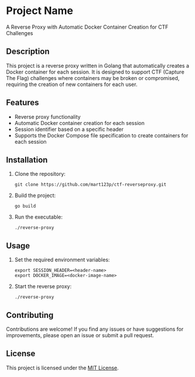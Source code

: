 # Project Name

A Reverse Proxy with Automatic Docker Container Creation for CTF Challenges

## Description

This project is a reverse proxy written in Golang that automatically creates a Docker container for each session. It is designed to support CTF (Capture The Flag) challenges where containers may be broken or compromised, requiring the creation of new containers for each user.

## Features

- Reverse proxy functionality
- Automatic Docker container creation for each session
- Session identifier based on a specific header
- Supports the Docker Compose file specification to create containers for each session

## Installation

1. Clone the repository:

    ```shell
    git clone https://github.com/mart123p/ctf-reverseproxy.git
    ```

2. Build the project:

    ```shell
    go build
    ```

3. Run the executable:

    ```shell
    ./reverse-proxy
    ```

## Usage

1. Set the required environment variables:

    ```shell
    export SESSION_HEADER=<header-name>
    export DOCKER_IMAGE=<docker-image-name>
    ```

2. Start the reverse proxy:

    ```shell
    ./reverse-proxy
    ```

## Contributing

Contributions are welcome! If you find any issues or have suggestions for improvements, please open an issue or submit a pull request.

## License

This project is licensed under the [MIT License](LICENSE).
